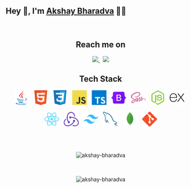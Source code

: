 <!--
Here are some ideas to get you started:
- 🔭 I’m currently working on ...
- 🌱 I’m currently learning ...
- 👯 I’m looking to collaborate on ...
- 🤔 I’m looking for help with ...
- 💬 Ask me about ...
- 📫 How to reach me: ...
- 😄 Pronouns: ...
- ⚡ Fun fact: ...
-->


## Hey 👋, I'm [Akshay Bharadva](https://github.com/thinketh19) 👨‍💻

<br>

<h2 align="center">Reach me on</h2>

<p align="center">
 <a href="mailto:akshaybharadva19@gmail.com">
  <img src="https://img.shields.io/badge/Gmail-D14836?style=for-the-badge&logo=gmail&logoColor=white" height=25>
 </a> 
 <a href="https://www.linkedin.com/in/akshay-bharadva/">
  <img src="https://img.shields.io/badge/linkedin-%230077B5.svg?&style=for-the-badge&logo=linkedin&logoColor=white" height=25>
 </a>
</p>

<h2 align="center">Tech Stack 
<!-- <img src="https://media.giphy.com/media/WUlplcMpOCEmTGBtBW/giphy.gif" width="40"> -->
</h2>

<p align="center">
 <img src="https://github.com/devicons/devicon/blob/master/icons/java/java-original.svg" width="40" height="40"/>
  &nbsp;
 <img src="https://github.com/devicons/devicon/blob/master/icons/html5/html5-original.svg" width="40" height="40"/>
  &nbsp;
 <img src="https://github.com/devicons/devicon/blob/master/icons/css3/css3-original.svg" width="40" height="40"/>
  &nbsp;
 <img src="https://github.com/devicons/devicon/blob/master/icons/javascript/javascript-original.svg" width="40" height="40"/>
  &nbsp;
 <img src="https://github.com/devicons/devicon/blob/master/icons/typescript/typescript-original.svg" width="40" height="40"/> 
  &nbsp;
 <img src="https://github.com/devicons/devicon/blob/master/icons/bootstrap/bootstrap-original.svg" width="40" height="40"/>
  &nbsp;
 <img src="https://github.com/devicons/devicon/blob/master/icons/sass/sass-original.svg" width="40" height="40"/>
  &nbsp;
 <img src="https://github.com/devicons/devicon/blob/master/icons/nodejs/nodejs-original.svg" width="40" height="40"/>
  &nbsp;
 <img src="https://github.com/devicons/devicon/blob/master/icons/express/express-original.svg" width="40" height="40"/>
  &nbsp;
</p>
<p align="center">
 <img src="https://github.com/devicons/devicon/blob/master/icons/react/react-original.svg" width="40" height="40"/>
  &nbsp;
 <img src="https://github.com/devicons/devicon/blob/master/icons/redux/redux-original.svg" width="40" height="40"/>
  &nbsp;
 <img src="https://github.com/devicons/devicon/blob/master/icons/tailwindcss/tailwindcss-plain.svg" width="40" height="40"/>
  &nbsp;
 <img src="https://github.com/devicons/devicon/blob/master/icons/mysql/mysql-original.svg" width="40" height="40"/>
  &nbsp;
 <img src="https://github.com/devicons/devicon/blob/master/icons/mongodb/mongodb-original.svg" width="40" height="40"/>
  &nbsp;
 <img src="https://github.com/devicons/devicon/blob/master/icons/git/git-original.svg" width="40" height="40"/>
</p>
<br>
<!-- <p align="center">
  <img align="center" src="https://github-readme-stats.vercel.app/api/top-langs?username=akshay-bharadva&show_icons=true&locale=en&layout=compact" alt="akshay-bharadva"  />
</p> -->
<br/>
<p align="center">
  <img align="center" src="https://github-readme-stats.vercel.app/api?username=akshay-bharadva&show_icons=true&locale=en" alt="akshay-bharadva"  />
</p>
<br/>
<p align="center">
  <img align="center" src="https://github-readme-streak-stats.herokuapp.com/?user=akshay-bharadva&" alt="akshay-bharadva"  />
</p>